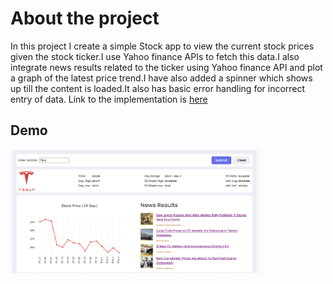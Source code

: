 # About the project

In this project I create a simple Stock app to view the current stock prices given the stock ticker.I use Yahoo finance APIs to fetch this data.I also integrate news results related to the ticker using Yahoo finance API and plot a graph of the latest price trend.I have also added a spinner which shows up till the content is loaded.It also has basic error handling for incorrect entry of data. Link to the implementation is [here](https://rajeshbhasin-stock.netlify.app/)

## Demo

<img src="./Tesla.png" width="400" height="200" />
